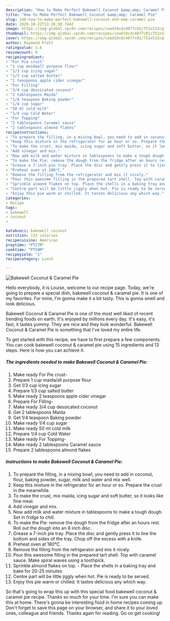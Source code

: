 ```yaml
---
description: "How to Make Perfect Bakewell Coconut &amp;amp; Caramel Pie"
title: "How to Make Perfect Bakewell Coconut &amp;amp; Caramel Pie"
slug: 140-how-to-make-perfect-bakewell-coconut-and-amp-caramel-pie
date: 2020-10-22T13:28:50.744Z
image: https://img-global.cpcdn.com/recipes/cead19cdc4077c01/751x532cq70/bakewell-coconut-caramel-pie-recipe-main-photo.jpg
thumbnail: https://img-global.cpcdn.com/recipes/cead19cdc4077c01/751x532cq70/bakewell-coconut-caramel-pie-recipe-main-photo.jpg
cover: https://img-global.cpcdn.com/recipes/cead19cdc4077c01/751x532cq70/bakewell-coconut-caramel-pie-recipe-main-photo.jpg
author: Raymond Pratt
ratingvalue: 3.6
reviewcount: 9
recipeingredient:
- "For Pie crust"
- "1 cup maidaall purpose flour"
- "1/3 cup icing sugar"
- "1/3 cup salted butter"
- "2 teaspoons apple cider vinegar"
- "For Filling"
- "3/4 cup dessicated coconut"
- "2 tablespoons Maida"
- "1/4 teaspoon Baking powder"
- "1/4 cup sugar"
- "50 ml cold milk"
- "1/4 cup Cold Water"
- "For Topping"
- "2 tablespoons Caramel sauce"
- "2 tablespoons almond flakes"
recipeinstructions:
- "To prepare the filling, in a mixing bowl, you need to add in coconut, flour, baking powder, sugar, milk and water and mix well."
- "Keep this mixture in the refrigerator for an hour or so. Prepare the crust in the meanwhile."
- "To make the crust, mix maida, icing sugar and soft butter, so it looks like fine meal."
- "Add vinegar and mix."
- "Now add milk and water mixture in tablespoons to make a tough dough. Set in fridge to chill."
- "To make the Pie: remove the dough from the fridge after an hours rest. Roll out the dough into an 8 inch disc."
- "Grease a 7-inch pie tray. Place the disc and gently press it to line the bottom and sides of the tray. Chop off the excess with a knife."
- "Preheat oven at 180°C."
- "Remove the filling from the refrigerator and mix it nicely."
- "Pour this awesome filling in the prepared tart shell. Top with caramel sauce. Make spiral waves using a toothpick."
- "Sprinkle almond flakes on top. Place the shells in a baking tray and bake for 20-25 minutes"
- "Centre part will be little jiggly when hot. Pie is ready to be served."
- "Enjoy this pie warm or chilled. It tastes delicious any which way."
categories:
- Recipe
tags:
- bakewell
- coconut
- 

katakunci: bakewell coconut  
nutrition: 133 calories
recipecuisine: American
preptime: "PT27M"
cooktime: "PT50M"
recipeyield: "1"
recipecategory: Lunch

---
```



![Bakewell Coconut &amp; Caramel Pie](https://img-global.cpcdn.com/recipes/cead19cdc4077c01/751x532cq70/bakewell-coconut-caramel-pie-recipe-main-photo.jpg)

Hello everybody, it is Louise, welcome to our recipe page. Today, we're going to prepare a special dish, bakewell coconut &amp; caramel pie. It is one of my favorites. For mine, I'm gonna make it a bit tasty. This is gonna smell and look delicious.

Bakewell Coconut &amp; Caramel Pie is one of the most well liked of recent trending foods on earth. It's enjoyed by millions every day. It's easy, it's fast, it tastes yummy. They are nice and they look wonderful. Bakewell Coconut &amp; Caramel Pie is something that I've loved my entire life.




To get started with this recipe, we have to first prepare a few components. You can cook bakewell coconut &amp; caramel pie using 15 ingredients and 13 steps. Here is how you can achieve it.

<!--inarticleads1-->

##### The ingredients needed to make Bakewell Coconut &amp; Caramel Pie:

1. Make ready For Pie crust-
1. Prepare 1 cup maida/all purpose flour
1. Get 1/3 cup icing sugar
1. Prepare 1/3 cup salted butter
1. Make ready 2 teaspoons apple cider vinegar
1. Prepare For Filling-
1. Make ready 3/4 cup dessicated coconut
1. Get 2 tablespoons Maida
1. Get 1/4 teaspoon Baking powder
1. Make ready 1/4 cup sugar
1. Make ready 50 ml cold milk
1. Prepare 1/4 cup Cold Water
1. Make ready For Topping-
1. Make ready 2 tablespoons Caramel sauce
1. Prepare 2 tablespoons almond flakes




<!--inarticleads2-->

##### Instructions to make Bakewell Coconut &amp; Caramel Pie:

1. To prepare the filling, in a mixing bowl, you need to add in coconut, flour, baking powder, sugar, milk and water and mix well.
1. Keep this mixture in the refrigerator for an hour or so. Prepare the crust in the meanwhile.
1. To make the crust, mix maida, icing sugar and soft butter, so it looks like fine meal.
1. Add vinegar and mix.
1. Now add milk and water mixture in tablespoons to make a tough dough. Set in fridge to chill.
1. To make the Pie: remove the dough from the fridge after an hours rest. Roll out the dough into an 8 inch disc.
1. Grease a 7-inch pie tray. Place the disc and gently press it to line the bottom and sides of the tray. Chop off the excess with a knife.
1. Preheat oven at 180°C.
1. Remove the filling from the refrigerator and mix it nicely.
1. Pour this awesome filling in the prepared tart shell. Top with caramel sauce. Make spiral waves using a toothpick.
1. Sprinkle almond flakes on top. - Place the shells in a baking tray and bake for 20-25 minutes
1. Centre part will be little jiggly when hot. Pie is ready to be served.
1. Enjoy this pie warm or chilled. It tastes delicious any which way.




So that's going to wrap this up with this special food bakewell coconut &amp; caramel pie recipe. Thanks so much for your time. I'm sure you can make this at home. There's gonna be interesting food in home recipes coming up. Don't forget to save this page on your browser, and share it to your loved ones, colleague and friends. Thanks again for reading. Go on get cooking!
